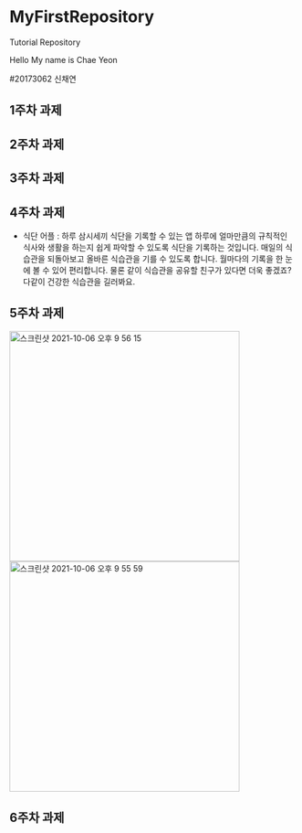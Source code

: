 # MyFirstRepository
Tutorial Repository

Hello My name is Chae Yeon

#20173062 신채연

## 1주차 과제

## 2주차 과제

## 3주차 과제

## 4주차 과제

- 식단 어플
 : 하루 삼시세끼 식단을 기록할 수 있는 앱
 하루에 얼마만큼의 규칙적인 식사와 생활을 하는지 쉽게 파악할 수 있도록 식단을 기록하는 것입니다.
 매일의 식습관을 되돌아보고 올바른 식습관을 기를 수 있도록 합니다.
 월마다의 기록을 한 눈에 볼 수 있어 편리합니다. 물론 같이 식습관을 공유할 친구가 있다면 더욱 좋겠죠?
 다같이 건강한 식습관을 길러봐요.

## 5주차 과제
<img width="403" alt="스크린샷 2021-10-06 오후 9 56 15" src="https://user-images.githubusercontent.com/90373243/136207264-964d5cdf-08b7-490b-9918-e922dab2210c.png">
<img width="403" alt="스크린샷 2021-10-06 오후 9 55 59" src="https://user-images.githubusercontent.com/90373243/136207274-1f856e7e-9bff-4390-a17a-333459ebc1b7.png">

## 6주차 과제


